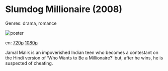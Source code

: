 # Slumdog Millionaire (2008)

Genres: drama, romance

![poster](http://image.tmdb.org/t/p/w500/9zknVczWOLhTKnT9nbX2IOCHtZn.jpg)

en:
  [720p](magnet:?xt=urn:btih:B2606DEBE5FB22624FDFC1D0C0D462DD1338D5D3&tr=udp://glotorrents.pw:6969/announce&tr=udp://tracker.opentrackr.org:1337/announce&tr=udp://torrent.gresille.org:80/announce&tr=udp://tracker.openbittorrent.com:80&tr=udp://tracker.coppersurfer.tk:6969&tr=udp://tracker.leechers-paradise.org:6969&tr=udp://p4p.arenabg.ch:1337&tr=udp://tracker.internetwarriors.net:1337)
  [1080p](magnet:?xt=urn:btih:8689EB06DD5F744B7937BED04C3F8B9B44BBCF04&tr=udp://glotorrents.pw:6969/announce&tr=udp://tracker.opentrackr.org:1337/announce&tr=udp://torrent.gresille.org:80/announce&tr=udp://tracker.openbittorrent.com:80&tr=udp://tracker.coppersurfer.tk:6969&tr=udp://tracker.leechers-paradise.org:6969&tr=udp://p4p.arenabg.ch:1337&tr=udp://tracker.internetwarriors.net:1337)
  


Jamal Malik is an impoverished Indian teen who becomes a contestant on the Hindi version of ‘Who Wants to Be a Millionaire?’ but, after he wins, he is suspected of cheating.
